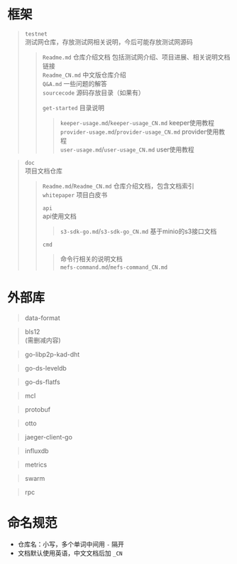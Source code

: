 # 框架
> `testnet`  
> 测试网仓库，存放测试网相关说明，今后可能存放测试网源码  
>
> > `Readme.md`  仓库介绍文档 包括测试网介绍、项目进展、相关说明文档链接  
> > `Readme_CN.md` 中文版仓库介绍  
> > `Q&A.md` 一些问题的解答  
> > `sourcecode` 源码存放目录（如果有）
> >  
> > `get-started`   目录说明
> >
> >> `keeper-usage.md`/`keeper-usage_CN.md`  keeper使用教程  
> >> `provider-usage.md`/`provider-usage_CN.md`  provider使用教程  
> >> `user-usage.md`/`user-usage_CN.md`  user使用教程  

> `doc`  
> 项目文档仓库
>> `Readme.md`/`Readme_CN.md` 仓库介绍文档，包含文档索引  
>> `whitepaper` 项目白皮书  
>>
>> `api`  
>>api使用文档  
>>> `s3-sdk-go.md`/`s3-sdk-go_CN.md` 基于minio的s3接口文档
>>>
>> `cmd`
>>> 命令行相关的说明文档  
>>> `mefs-command.md`/`mefs-command_CN.md`  
>>>


# 外部库

> data-format

> bls12  
> (需删减内容)

> go-libp2p-kad-dht

> go-ds-leveldb

> go-ds-flatfs

> mcl

> protobuf

> otto

> jaeger-client-go

> influxdb

> metrics

> swarm

> rpc



# 命名规范
+ 仓库名：小写，多个单词中间用 `-` 隔开
+ 文档默认使用英语，中文文档后加 `_CN`
